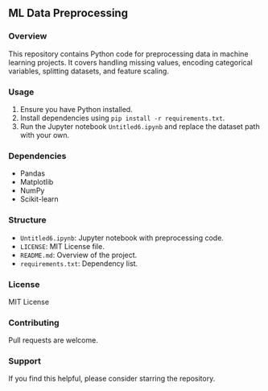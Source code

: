## ML Data Preprocessing

### Overview
This repository contains Python code for preprocessing data in machine learning projects. It covers handling missing values, encoding categorical variables, splitting datasets, and feature scaling.

### Usage
1. Ensure you have Python installed.
2. Install dependencies using `pip install -r requirements.txt`.
3. Run the Jupyter notebook `Untitled6.ipynb` and replace the dataset path with your own.

### Dependencies
- Pandas
- Matplotlib
- NumPy
- Scikit-learn

### Structure
- `Untitled6.ipynb`: Jupyter notebook with preprocessing code.
- `LICENSE`: MIT License file.
- `README.md`: Overview of the project.
- `requirements.txt`: Dependency list.

### License
MIT License

### Contributing
Pull requests are welcome.

### Support
If you find this helpful, please consider starring the repository.
